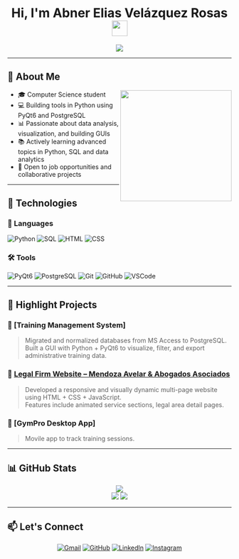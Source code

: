 <h1 align="center">Hi, I'm Abner Elias Velázquez Rosas <img src="https://media.giphy.com/media/hvRJCLFzcasrR4ia7z/giphy.gif" width="35"></h1>

<p align="center">
  <a href="https://github.com/DenverCoder1/readme-typing-svg">
    <img src="https://readme-typing-svg.herokuapp.com?font=Fira+Code&color=%23C8BE25&size=24&center=true&vCenter=true&width=800&height=100&lines=Data+Scientist+%7C+Python+%7C+SQL+%7C+PyQt6;Developer+of+Data+Management+Systems;Visualization+and+Automation+Enthusiast;Transforming+data+into+insightful+decisions">
  </a>
</p>

---

## 🧠 About Me

<picture><img align="right" src="https://github.com/7oSkaaa/7oSkaaa/blob/main/Images/Right_Side.gif?raw=true" width="250px"></picture>

- 🎓 Computer Science student
- 💻 Building tools in Python using PyQt6 and PostgreSQL
- 📊 Passionate about data analysis, visualization, and building GUIs
- 📚 Actively learning advanced topics in Python, SQL and data analytics
- 🤝 Open to job opportunities and collaborative projects

---

## 🔧 Technologies

### 🐍 Languages
![Python](https://img.shields.io/badge/Python-%2314354C.svg?style=plastic&logo=python&logoColor=white)
![SQL](https://img.shields.io/badge/SQL-%2300C7B7.svg?style=plastic&logo=sqlite&logoColor=white)
![HTML](https://img.shields.io/badge/HTML-%23E34F26.svg?style=plastic&logo=html5&logoColor=white)
![CSS](https://img.shields.io/badge/CSS-%231572B6.svg?style=plastic&logo=css3&logoColor=white)

### 🛠️ Tools
![PyQt6](https://img.shields.io/badge/PyQt6-%2300599C.svg?style=plastic&logo=qt&logoColor=white)
![PostgreSQL](https://img.shields.io/badge/PostgreSQL-%23336791.svg?style=plastic&logo=postgresql&logoColor=white)
![Git](https://img.shields.io/badge/Git-%23F05033.svg?style=plastic&logo=git&logoColor=white)
![GitHub](https://img.shields.io/badge/GitHub-%23181717.svg?style=plastic&logo=github&logoColor=white)
![VSCode](https://img.shields.io/badge/VSCode-%23007ACC.svg?style=plastic&logo=visual-studio-code&logoColor=white)

---

## 🚀 Highlight Projects

### 📌 [Training Management System]
> Migrated and normalized databases from MS Access to PostgreSQL.  
> Built a GUI with Python + PyQt6 to visualize, filter, and export administrative training data.

### 📌 [Legal Firm Website – Mendoza Avelar & Abogados Asociados](https://github.com/YOUR-USERNAME/firma-legal)
> Developed a responsive and visually dynamic multi-page website using HTML + CSS + JavaScript.  
> Features include animated service sections, legal area detail pages.

### 📌 [GymPro Desktop App]
> Movile app to track training sessions.   


---

## 📊 GitHub Stats

<p align="center">
  <img src="https://github-readme-streak-stats.herokuapp.com/?user=abner26&theme=tokyonight_duo"/>
  <br>
  <img src="https://github-readme-stats.vercel.app/api?username=abner26&show_icons=true&theme=tokyonight&count_private=true"/>
  <img src="https://github-readme-stats.vercel.app/api/top-langs/?username=abner26&layout=compact&theme=tokyonight"/>
</p>

---

## 📫 Let's Connect

<p align="center">
  <a href="mailto:ebnerelieas@gmail.com"><img src="https://img.shields.io/badge/email-%23D14836.svg?style=plastic&logo=gmail&logoColor=white" alt="Gmail"/></a>
  <a href="https://github.com/abner26"><img src="https://img.shields.io/badge/GitHub-%23181717.svg?style=plastic&logo=github&logoColor=white" alt="GitHub"/></a>
  <a href="https://www.linkedin.com/in/abner-elias-vel%C3%A1zquez-rosas-237a83324/"><img src="https://img.shields.io/badge/linkedin-%230A66C2.svg?style=plastic&logo=linkedin&logoColor=white" alt="LinkedIn"/></a>
  <a href="https://www.instagram.com/abnervelazquez/"><img src="https://img.shields.io/badge/Instagram-%23E4405F.svg?style=plastic&logo=instagram&logoColor=white" alt="Instagram"/></a>
</p>
